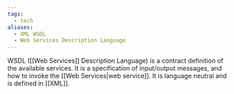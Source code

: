 ```yaml
---
tags:
  - tech
aliases:
  - XML WSDL
  - Web Services Description Language
---
```

WSDL ([[Web Services]] Description Language) is a contract definition of the available services. It is a specification of input/output messages, and how to invoke the [[Web Services|web service]]. It is language neutral and is defined in [[XML]].
 